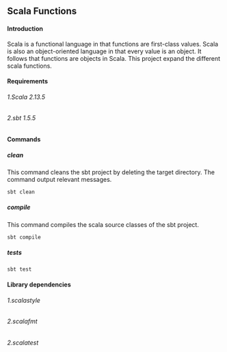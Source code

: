 ## Scala Functions
#### Introduction
Scala is a functional language in that functions are first-class values. Scala is also an
object-oriented language in that every value is an object. It follows that functions
are objects in Scala.
This project expand the different scala functions.


#### Requirements
###### 1.Scala 2.13.5
###### 2.sbt 1.5.5

#### Commands
##### clean

This command cleans the sbt project by deleting the target directory. The command output relevant messages.

```bash
sbt clean 
```
##### compile 
This command compiles the scala source classes of the sbt project.
```bash
sbt compile
```

##### tests

```bash
sbt test
```
#### Library dependencies
###### 1.scalastyle
###### 2.scalafmt
###### 2.scalatest
